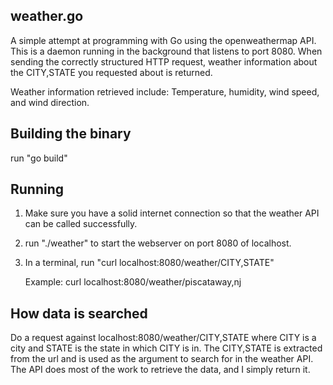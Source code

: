 ## weather.go
A simple attempt at programming with Go using the openweathermap API. This is a daemon running in the background that listens to port 8080. When sending the correctly structured HTTP request, weather information about the CITY,STATE you requested about is returned. 

Weather information retrieved include: Temperature, humidity, wind speed, and wind direction.

## Building the binary
run "go build"

## Running
1. Make sure you have a solid internet connection so that the weather API can be called successfully.
2. run "./weather" to start the webserver on port 8080 of localhost.
3. In a terminal, run "curl localhost:8080/weather/CITY,STATE"
	
	Example: curl localhost:8080/weather/piscataway,nj

## How data is searched
Do a request against localhost:8080/weather/CITY,STATE where CITY is a city and STATE is the state in which CITY is in. The CITY,STATE is extracted from the url and is used as the argument to search for in the weather API. The API does most of the work to retrieve the data, and I simply return it.
